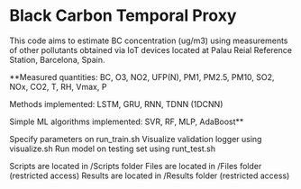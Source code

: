 # Black Carbon Temporal Proxy

This code aims to estimate BC concentration (ug/m3) using measurements of other pollutants obtained via IoT devices located 
at Palau Reial Reference Station, Barcelona, Spain.


**Measured quantities: BC, O3, NO2, UFP(N), PM1, PM2.5, PM10, SO2, NOx, CO2, T, RH, Vmax, P

Methods implemented: LSTM, GRU, RNN, TDNN (1DCNN)

Simple ML algorithms implemented: SVR, RF, MLP, AdaBoost**

Specify parameters on run_train.sh
Visualize validation logger using visualize.sh
Run model on testing set using runt_test.sh

Scripts are located in /Scripts folder
Files are located in /Files folder (restricted access)
Results are located in /Results folder (restricted access)

